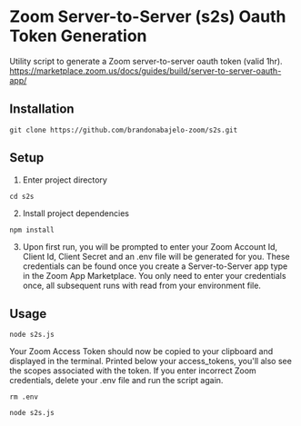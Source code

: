 # Zoom Server-to-Server (s2s) Oauth Token Generation

Utility script to generate a Zoom server-to-server oauth token (valid 1hr). https://marketplace.zoom.us/docs/guides/build/server-to-server-oauth-app/

## Installation

`git clone https://github.com/brandonabajelo-zoom/s2s.git`

## Setup

1. Enter project directory

`cd s2s`

2. Install project dependencies

`npm install`

3.  Upon first run, you will be prompted to enter your Zoom Account Id, Client Id, Client Secret and an .env file will be generated for you. These credentials can be found once you create a Server-to-Server app type in the Zoom App Marketplace. You only need to enter your credentials once, all subsequent runs with read from your environment file.

## Usage

`node s2s.js`

Your Zoom Access Token should now be copied to your clipboard and displayed in the terminal. Printed below your access_tokens, you'll also see the scopes associated with the token. If you enter incorrect Zoom credentials, delete your .env file and run the script again.

`rm .env`

`node s2s.js`
